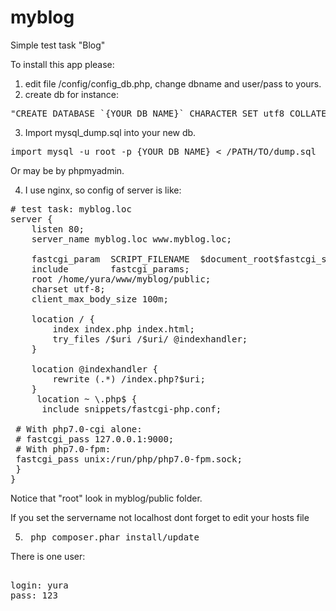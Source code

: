 # myblog
Simple test task "Blog"

To install this app please:
1. edit file /config/config_db.php, change dbname and user/pass to yours.
2. create db for instance:  
<pre>
"CREATE DATABASE `{YOUR_DB_NAME}` CHARACTER SET utf8 COLLATE utf8_general_ci;"
</pre>
3. Import mysql_dump.sql into your new db. 
<pre>
import mysql -u root -p {YOUR_DB_NAME} < /PATH/TO/dump.sql 
</pre>
Or may be by phpmyadmin.

4. I use nginx, so config of server is like:
<pre>
# test task: myblog.loc
server {
    listen 80;
    server_name myblog.loc www.myblog.loc;

    fastcgi_param  SCRIPT_FILENAME  $document_root$fastcgi_script_name;
    include        fastcgi_params;
    root /home/yura/www/myblog/public;
    charset utf-8;
    client_max_body_size 100m;
    
    location / {
	    index index.php index.html;
	    try_files /$uri /$uri/ @indexhandler;
    }
    
    location @indexhandler {
	    rewrite (.*) /index.php?$uri;
    }
     location ~ \.php$ {
      include snippets/fastcgi-php.conf;

 # With php7.0-cgi alone:
 # fastcgi_pass 127.0.0.1:9000;
 # With php7.0-fpm:
 fastcgi_pass unix:/run/php/php7.0-fpm.sock;
 }
}
</pre>
Notice that "root" look in myblog/public folder.

If you set the servername not localhost dont forget to edit your hosts file

5. <pre> php composer.phar install/update</pre> 

There is one user:
 <pre> 
login: yura
pass: 123
</pre>
